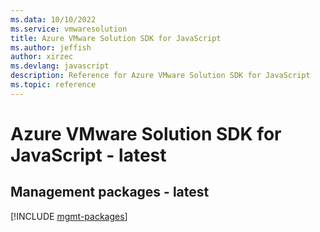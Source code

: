 ```yaml
---
ms.data: 10/10/2022
ms.service: vmwaresolution
title: Azure VMware Solution SDK for JavaScript
ms.author: jeffish
author: xirzec
ms.devlang: javascript
description: Reference for Azure VMware Solution SDK for JavaScript
ms.topic: reference
---
```

# Azure VMware Solution SDK for JavaScript - latest

## Management packages - latest
[!INCLUDE [mgmt-packages](vmware-solution-mgmt-index.md)]